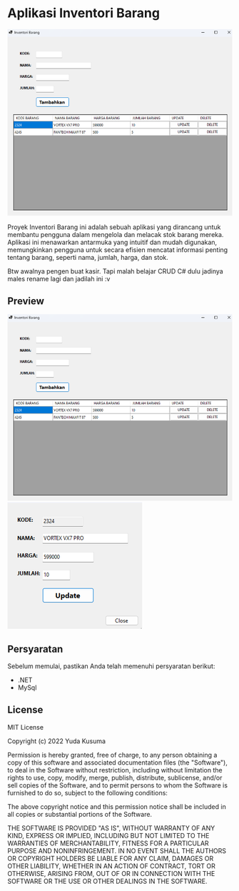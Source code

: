 # Aplikasi Inventori Barang

![inventori-barang](https://raw.githubusercontent.com/YudaKusumaID/inventori-barang/main/Screenshot%202023-08-18%20115336.png)

Proyek Inventori Barang ini adalah sebuah aplikasi yang dirancang untuk membantu pengguna dalam mengelola dan melacak stok barang mereka. Aplikasi ini menawarkan antarmuka yang intuitif dan mudah digunakan, memungkinkan pengguna untuk secara efisien mencatat informasi penting tentang barang, seperti nama, jumlah, harga, dan stok. 

Btw awalnya pengen buat kasir. Tapi malah belajar CRUD C# dulu jadinya males rename lagi dan jadilah ini :v

## Preview

![inventori-barang](https://raw.githubusercontent.com/YudaKusumaID/inventori-barang/main/Screenshot%202023-08-18%20115336.png)
![inventori-barang](https://raw.githubusercontent.com/YudaKusumaID/inventori-barang/main/Screenshot%202023-08-18%20115359.png)

## Persyaratan
Sebelum memulai, pastikan Anda telah memenuhi persyaratan berikut:

- .NET
- MySql


## License

MIT License

Copyright (c) 2022 Yuda Kusuma

Permission is hereby granted, free of charge, to any person obtaining a copy
of this software and associated documentation files (the "Software"), to deal
in the Software without restriction, including without limitation the rights
to use, copy, modify, merge, publish, distribute, sublicense, and/or sell
copies of the Software, and to permit persons to whom the Software is
furnished to do so, subject to the following conditions:

The above copyright notice and this permission notice shall be included in all
copies or substantial portions of the Software.

THE SOFTWARE IS PROVIDED "AS IS", WITHOUT WARRANTY OF ANY KIND, EXPRESS OR
IMPLIED, INCLUDING BUT NOT LIMITED TO THE WARRANTIES OF MERCHANTABILITY,
FITNESS FOR A PARTICULAR PURPOSE AND NONINFRINGEMENT. IN NO EVENT SHALL THE
AUTHORS OR COPYRIGHT HOLDERS BE LIABLE FOR ANY CLAIM, DAMAGES OR OTHER
LIABILITY, WHETHER IN AN ACTION OF CONTRACT, TORT OR OTHERWISE, ARISING FROM,
OUT OF OR IN CONNECTION WITH THE SOFTWARE OR THE USE OR OTHER DEALINGS IN THE
SOFTWARE.
